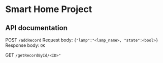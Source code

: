 # Smart Home Project

## API documentation
POST `/addRecord`
Request body:
`{"lamp":"<lamp_name>, "state":<bool>}`
Response body:
`OK`

GET `/getRecordById/<ID>"`
